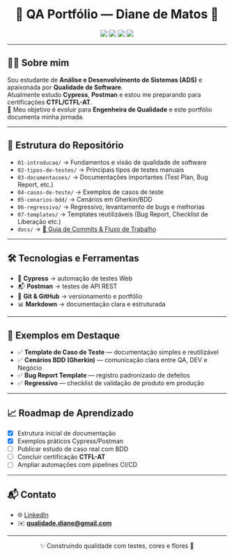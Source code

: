 <h1 align="center">🌸 QA Portfólio — Diane de Matos 🌸</h1>

<p align="center">
  <img src="https://img.shields.io/badge/QA%20Engineer-in%20progress-blueviolet?style=for-the-badge" />
  <img src="https://img.shields.io/badge/Cypress-tests-green?style=for-the-badge&logo=cypress" />
  <img src="https://img.shields.io/badge/Postman-API-orange?style=for-the-badge&logo=postman" />
  <img src="https://img.shields.io/badge/Conventional%20Commits-1.0.0-yellow.svg" />
</p>

---

## 👩‍💻 Sobre mim
Sou estudante de **Análise e Desenvolvimento de Sistemas (ADS)** e apaixonada por **Qualidade de Software**.  
Atualmente estudo **Cypress**, **Postman** e estou me preparando para certificações **CTFL/CTFL-AT**.  
🎯 Meu objetivo é evoluir para **Engenheira de Qualidade** e este portfólio documenta minha jornada.  

---

## 📂 Estrutura do Repositório
- `01-introducao/` → Fundamentos e visão de qualidade de software  
- `02-tipos-de-testes/` → Principais tipos de testes manuais  
- `03-documentacoes/` → Documentações importantes (Test Plan, Bug Report, etc.)  
- `04-casos-de-teste/` → Exemplos de casos de teste  
- `05-cenarios-bdd/` → Cenários em Gherkin/BDD  
- `06-regressivo/` → Regressivo, levantamento de bugs e melhorias  
- `07-templates/` → Templates reutilizáveis (Bug Report, Checklist de Liberação etc.)  
- `docs/` → [📘 Guia de Commits & Fluxo de Trabalho](docs/guia-de-commits-e-fluxo.md)  

---

## 🛠️ Tecnologias e Ferramentas
- 🧪 **Cypress** → automação de testes Web  
- 📬 **Postman** → testes de API REST  
- 🐙 **Git & GitHub** → versionamento e portfólio  
- 📊 **Markdown** → documentação clara e estruturada  

---

## 📘 Exemplos em Destaque
- ✅ **Template de Caso de Teste** — documentação simples e reutilizável  
- ✅ **Cenários BDD (Gherkin)** — comunicação clara entre QA, DEV e Negócio  
- ✅ **Bug Report Template** — registro padronizado de defeitos  
- ✅ **Regressivo** — checklist de validação de produto em produção  

---

## 📈 Roadmap de Aprendizado
- [x] Estrutura inicial de documentação  
- [x] Exemplos práticos Cypress/Postman  
- [ ] Publicar estudo de caso real com BDD  
- [ ] Concluir certificação **CTFL-AT**  
- [ ] Ampliar automações com pipelines CI/CD  

---

## 📬 Contato
- 🌐 [LinkedIn](https://www.linkedin.com/in/dianedematos)  
- ✉️ **qualidade.diane@gmail.com**  

---

<p align="center">✨ Construindo qualidade com testes, cores e flores 🌸</p>


